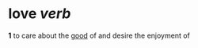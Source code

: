 # love *verb*
**1** to care about the [good](https://github.com/scottstilson/good) of and desire the enjoyment of

